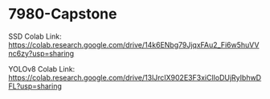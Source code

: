 # 7980-Capstone

SSD Colab Link: https://colab.research.google.com/drive/14k6ENbg79JjqxFAu2_Fi6w5huVVnc6zy?usp=sharing

YOLOv8 Colab Link: https://colab.research.google.com/drive/13lJrcIX902E3F3xiClIoDUjRyIbhwDFL?usp=sharing
